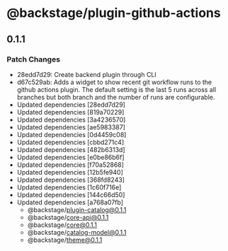 # @backstage/plugin-github-actions

## 0.1.1
### Patch Changes

- 28edd7d29: Create backend plugin through CLI
- d67c529ab: Adds a widget to show recent git workflow runs to the github actions plugin. The default setting is the last 5 runs across all branches but both branch and the number of runs are configurable.
- Updated dependencies [28edd7d29]
- Updated dependencies [819a70229]
- Updated dependencies [3a4236570]
- Updated dependencies [ae5983387]
- Updated dependencies [0d4459c08]
- Updated dependencies [cbbd271c4]
- Updated dependencies [482b6313d]
- Updated dependencies [e0be86b6f]
- Updated dependencies [f70a52868]
- Updated dependencies [12b5fe940]
- Updated dependencies [368fd8243]
- Updated dependencies [1c60f716e]
- Updated dependencies [144c66d50]
- Updated dependencies [a768a07fb]
  - @backstage/plugin-catalog@0.1.1
  - @backstage/core-api@0.1.1
  - @backstage/core@0.1.1
  - @backstage/catalog-model@0.1.1
  - @backstage/theme@0.1.1
